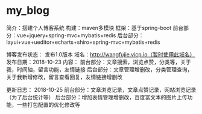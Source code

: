 # my_blog
简介：搭建个人博客系统
构建：maven多模块
框架：基于spring-boot
  前台部分：vue+jquery+spring-mvc+mybatis+redis
  后台部分：layui+vue+ueditor+echarts+shiro+spring-mvc+mybatis+redis
  
博客发布状态：
发布1.0版本
    域名：http://wangfujie.vicp.io（暂时使用此域名）
    发布日期：2018-10-23
    内容：
        前台部分：文章搜索，浏览点赞，分类等，关于我，时间轴，留言功能，友情链接
        后台部分：文章管理增删改，分类管理查询，关于我新增修改，留言查看回复，友情链接增删改
        
更新日志：
    2018-10-25
        前台部分：文章浏览记录，文章点赞记录，网站浏览记录（为了后台统计等）
        后台部分：增加表情管理增删改，百度富文本的图片上传功能，一些打包配置的优化修改等